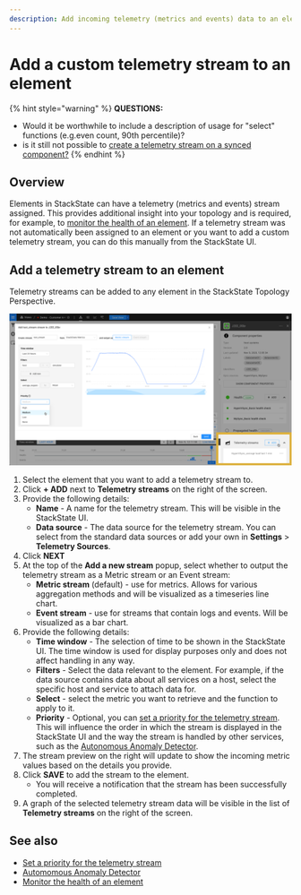 ```yaml
---
description: Add incoming telemetry (metrics and events) data to an element.
---
```


# Add a custom telemetry stream to an element

{% hint style="warning" %}
**QUESTIONS:**
- Would it be worthwhile to include a description of usage for "select" functions (e.g.even count, 90th percentile)?
- is it still not possible to [create a telemetry stream on a synced component?](/configure/telemetry/browse_telemetry.md#telemetry-browser)
{% endhint %}

## Overview

Elements in StackState can have a telemetry \(metrics and events\) stream assigned. This provides additional insight into your topology and is required, for example, to [monitor the health of an element](/use/health-state-and-alerts/add-a-health-check.md).  If a telemetry stream was not automatically been assigned to an element or you want to add a custom telemetry stream, you can do this manually from the StackState UI.

## Add a telemetry stream to an element

Telemetry streams can be added to any element in the StackState Topology Perspective.

![Add a telemetry stream to an element](/.gitbook/assets/v41_add_telemetry_stream.png)

1. Select the element that you want to add a telemetry stream to.
2. Click **+ ADD** next to **Telemetry streams** on the right of the screen.
3. Provide the following details:
    - **Name** - A name for the telemetry stream. This will be visible in the StackState UI. 
    - **Data source** - The data source for the telemetry stream. You can select from the standard data sources or add your own in **Settings** > **Telemetry Sources**.
4. Click **NEXT**
5. At the top of the **Add a new stream** popup, select whether to output the telemetry stream as a Metric stream or an Event stream:
    - **Metric stream** (default) - use for metrics. Allows for various aggregation methods and will be visualized as a timeseries line chart.
    - **Event stream** - use for streams that contain logs and events. Will be visualized as a bar chart.
6. Provide the following details:
    - **Time window** - The selection of time to be shown in the StackState UI. The time window is used for display purposes only and does not affect handling in any way.
    - **Filters** - Select the data relevant to the element. For example, if the data source contains data about all services on a host, select the specific host and service to attach data for.
    - **Select** - select the metric you want to retrieve and the function to apply to it.
    - **Priority** - Optional, you can [set a priority for the telemetry stream](/configure/telemetry/how_to_use_the_priority_field_for_components.md). This will influence the order in which the stream is displayed in the StackState UI and the way the stream is handled by other services, such as the [Autonomous Anomaly Detector](/stackpacks/add-ons/aad.md).
7. The stream preview on the right will update to show the incoming metric values based on the details you provide.
8. Click **SAVE** to add the stream to the element.
    - You will receive a notification that the stream has been successfully completed. 
9. A graph of the selected telemetry stream data will be visible in the list of **Telemetry streams** on the right of the screen. 

## See also

- [Set a priority for the telemetry stream](/configure/telemetry/how_to_use_the_priority_field_for_components.md)
- [Automomous Anomaly Detector](/stackpacks/add-ons/aad.md)
- [Monitor the health of an element](/use/health-state-and-alerts/add-a-health-check.md)